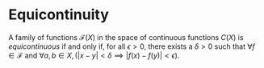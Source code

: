 # Equicontinuity
 A family of functions $\mathcal{F}(X)$ in the space of continuous functions $C(X)$ is *equicontinuous* if and only if, for all $\epsilon>0$, there exists a $\delta >0$ such that $\forall f \in \mathcal{F}$ and $\forall a,b \in X, (|x-y| < \delta \implies |f(x)-f(y)| < \epsilon)$.